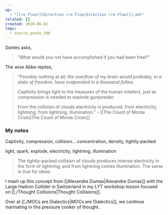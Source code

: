 ```yaml
---
up:
  - "[[re Flow)](Direction (re Flow|Direction (re Flow)]].md)"
related: []
created: 2020-06-01
tags:
  - source_quote_100
---
```

Dantes asks, 

> "What would you not have accomplished if you had been free?” 

The wise Abbe replies, 

> "Possibly nothing at all; *the overflow of my brain would probably, in a state of freedom, have evaporated in a thousand follies.* 
> 
> Captivity brings light to the treasures of the human intellect, just as compression is needed to explode gunpowder. 
> 
> From the collision of clouds electricity is produced; from electricity, lightning; from lightning, illumination." - [[The Count of Monte Cristo|The Count of Monte Cristo]]

### My notes
Captivity, compression, collision... concentration, density, tightly-packed

light, spark, explode, electricity, lightning, illumination

> The tightly-packed collision of clouds produces intense electricity in the form of lightning; and from lightning comes illumination. The same is true for ideas. 

I mash up this concept from [[Alexandre Dumas|Alexandre Dumas]] with the Large Hadron Collider in Switzerland in my LYT workshop lesson focused on [[./Thought Collisions|Thought Collisions]].

Over at [[./MOCs are Dialectics|MOCs are Dialectics]], we continue marinating in this pressure cooker of thought.
